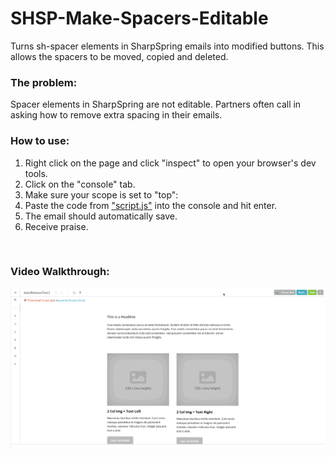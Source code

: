 # SHSP-Make-Spacers-Editable
Turns sh-spacer elements in SharpSpring emails into modified buttons. This allows the spacers to be moved, copied and deleted.

<h3>The problem:</h3>
<p>Spacer elements in SharpSpring are not editable. Partners often call in asking how to remove extra spacing in their emails.</p>

<h3>How to use:</h3>
<ol>
  <li>Right click on the page and click "inspect" to open your browser's dev tools.</li>
  <li>Click on the "console" tab.</li>
  <li>Make sure your scope is set to "top":</li>
  <li>Paste the code from <a href="https://raw.githubusercontent.com/richlaconte/SHSP-Make-Spacers-Editable/master/script.js">"script.js"</a> into the console and hit enter.</li>
  <li>The email should automatically save.</li>
  <li>Receive praise.</li>
</ol>

<br>

<h3>Video Walkthrough:</h3>
<img src="https://raw.githubusercontent.com/richlaconte/SHSP-Make-Spacers-Editable/master/scopeExample.gif">
